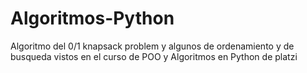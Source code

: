 # Algoritmos-Python
Algoritmo del 0/1 knapsack problem y algunos de ordenamiento y de busqueda vistos en el curso de POO y Algoritmos en Python de platzi
